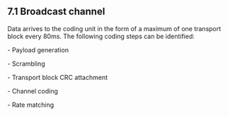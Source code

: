 ## 7.1 Broadcast channel

Data arrives to the coding unit in the form of a maximum of one
transport block every 80ms. The following coding steps can be
identified:

\- Payload generation

\- Scrambling

\- Transport block CRC attachment

\- Channel coding

\- Rate matching
